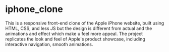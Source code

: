 # iphone_clone
This is a responsive front-end clone of the Apple iPhone website, built using HTML, CSS, and less JS but the design is different from actual and the animations and effect which make u feel more appeal. The project replicates the look and feel of Apple's product showcase, including interactive navigation, smooth animations.
